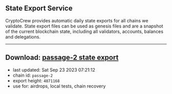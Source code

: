 ## State Export Service
CryptoCrew provides automatic daily state exports for all chains we validate. State export files can be used as genesis files and are a snapshot of the current blockchain state, including all validators, accounts, balances and delegations.

---
**Download: [passage-2 state export](https://dl.ccvalidators.com/SERVICE/passage/passage-2_export_4871168.json)**
---

- last updated: Sat Sep 23 2023 07:21:12
- chain id: `passage-2`
- export height: `4871168`
- use for: airdrops, local tests, chain recovery
